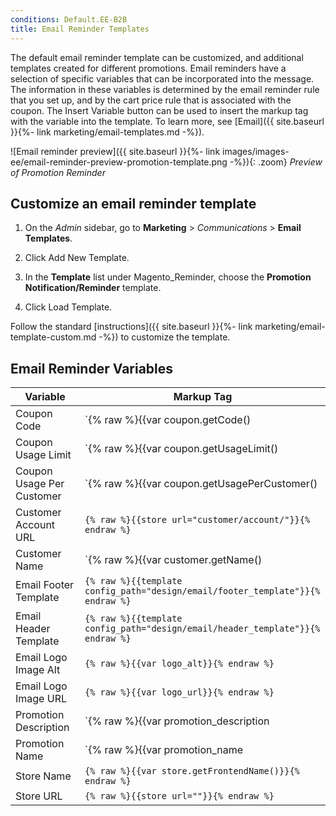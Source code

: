 ```yaml
---
conditions: Default.EE-B2B
title: Email Reminder Templates
---
```


The default email reminder template can be customized, and additional templates created for different promotions. Email reminders have a selection of specific variables that can be incorporated into the message. The information in these variables is determined by the email reminder rule that you set up, and by the cart price rule that is associated with the coupon. The Insert Variable button can be used to insert the markup tag with the variable into the template. To learn more, see [Email]({{ site.baseurl }}{%- link marketing/email-templates.md -%}).

![Email reminder preview]({{ site.baseurl }}{%- link images/images-ee/email-reminder-preview-promotion-template.png -%}){: .zoom}
_Preview of Promotion Reminder_

## Customize an email reminder template

1. On the _Admin_ sidebar, go to **Marketing** > _Communications_ > **Email Templates**.

1. Click <span class="btn">Add New Template</span>.

1. In the **Template** list under Magento_Reminder, choose the **Promotion Notification/Reminder** template.

1. Click <span class="btn">Load Template</span>.

Follow the standard [instructions]({{ site.baseurl }}{%- link marketing/email-template-custom.md -%}) to customize the template.

## Email Reminder Variables

|Variable|Markup Tag|
|--- |--- |
|Coupon Code|`{% raw %}{{var coupon.getCode()|escape}}{% endraw %}`|
|Coupon Usage Limit|`{% raw %}{{var coupon.getUsageLimit()|escape}}{% endraw %}`|
|Coupon Usage Per Customer|`{% raw %}{{var coupon.getUsagePerCustomer()|escape}}{% endraw %}`|
|Customer Account URL|`{% raw %}{{store url="customer/account/"}}{% endraw %}`|
|Customer Name|`{% raw %}{{var customer.getName()|escape}}{% endraw %}`|
|Email Footer Template|`{% raw %}{{template config_path="design/email/footer_template"}}{% endraw %}`|
|Email Header Template|`{% raw %}{{template config_path="design/email/header_template"}}{% endraw %}`|
|Email Logo Image Alt|`{% raw %}{{var logo_alt}}{% endraw %}`|
|Email Logo Image URL|`{% raw %}{{var logo_url}}{% endraw %}`|
|Promotion Description|`{% raw %}{{var promotion_description|escape|nl2br}}{% endraw %}`|
|Promotion Name|`{% raw %}{{var promotion_name|escape}}{% endraw %}`|
|Store Name|`{% raw %}{{var store.getFrontendName()}}{% endraw %}`|
|Store URL|`{% raw %}{{store url=""}}{% endraw %}`|

